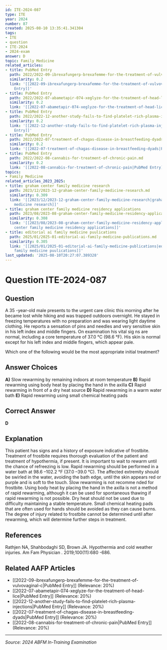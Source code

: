 ```yaml
---
id: ITE-2024-087
type: ITE
year: 2024
number: 87
created: 2025-08-10 13:35:41.341304
tags:
- ITE
- question
- ITE-2024
- 2024-exam
answer: D
topic: Family Medicine
related_articles:
- title: PubMed Entry
  path: 2022/2022-09-ibrexafungerp-brexafemme-for-the-treatment-of-vulvovaginal-c.md
  similarity: 0.2
  link: '[[2022-09-ibrexafungerp-brexafemme-for-the-treatment-of-vulvovaginal-c|PubMed
    Entry]]'
- title: PubMed Entry
  path: 2022/2022-07-abametapir-074-xeglyze-for-the-treatment-of-head-lice.md
  similarity: 0.2
  link: '[[2022-07-abametapir-074-xeglyze-for-the-treatment-of-head-lice|PubMed Entry]]'
- title: PubMed Entry
  path: 2022/2022-12-another-study-fails-to-find-platelet-rich-plasma-injections.md
  similarity: 0.2
  link: '[[2022-12-another-study-fails-to-find-platelet-rich-plasma-injections|PubMed
    Entry]]'
- title: PubMed Entry
  path: 2022/2022-07-treatment-of-chagas-disease-in-breastfeeding-dyads.md
  similarity: 0.2
  link: '[[2022-07-treatment-of-chagas-disease-in-breastfeeding-dyads|PubMed Entry]]'
- title: PubMed Entry
  path: 2022/2022-08-cannabis-for-treatment-of-chronic-pain.md
  similarity: 0.2
  link: '[[2022-08-cannabis-for-treatment-of-chronic-pain|PubMed Entry]]'
topics:
- Family Medicine
related_articles_2023_2025:
- title: graham center family medicine research
  path: 2023/12/2023-12-graham-center-family-medicine-research.md
  similarity: 0.309
  link: '[[2023/12/2023-12-graham-center-family-medicine-research|graham center family
    medicine research]]'
- title: graham center family medicine residency applications
  path: 2023/08/2023-08-graham-center-family-medicine-residency-applications.md
  similarity: 0.308
  link: '[[2023/08/2023-08-graham-center-family-medicine-residency-applications|graham
    center family medicine residency applications]]'
- title: editorial ai family medicine puulications
  path: 2025/01/2025-01-editorial-ai-family-medicine-publications.md
  similarity: 0.305
  link: '[[2025/01/2025-01-editorial-ai-family-medicine-publications|editorial ai
    family medicine puulications]]'
last_updated: '2025-08-10T20:27:07.389328'
---
```


# Question ITE-2024-087

## Question
A 35 -year-old male presents to the urgent care clinic this morning after he became lost while hiking 
and was trapped outdoors overnight. He stayed in freezing temperatures with no preparation and was 
wearing light daytime clothing. He reports a sensation of pins and needles and very sensitive skin in 
his left index and middle fingers. On examination his vital sig ns are normal, including a core 
temperature of 37.0 °C (98.6 °F). His skin is normal except for his left index and middle fingers, which appear pale.  
 
Which one of the following would be the most appropriate initial treatment?

## Answer Choices
**A)** Slow rewarming by remaining indoors at room temperature
**B)** Rapid rewarming using body heat by placing the hand in the axilla
**C)** Rapid rewarming in front of a dry heat source
**D)** Rapid rewarming in a warm water bath
**E)** Rapid rewarming using small chemical heating pads

## Correct Answer
**D**

## Explanation
This patient has signs and a history of exposure indicative of frostbite. Treatment of frostbite requires thorough evaluation of the patient and treatment of hypothermia, if present. It is important to wait to rewarm until the chance of refreezing is low. Rapid rewarming should be performed in a water bath at 98.6 –102.2 °F (37.0 –39.0 °C). The affected extremity should be swirled in the water, avoiding the bath edge, until the skin appears red or purple and is soft to the touch. Slow rewarming is not recomme nded for frostbite. Using body heat by placing the hand in the axilla is not a method of rapid rewarming, although it can be used for spontaneous thawing if rapid rewarming is not possible. Dry heat should not be used due to difficulty maintaining a stable temperature. Small chemical heating pads that are often used for hands should be avoided as they can cause burns. The degree of injury related to frostbite cannot be determined until after rewarming, which will determine further steps in treatment.

## References
Rathjen NA, Shahbodaghi SD, Brown JA. Hypothermia and cold weather injuries. Am Fam Physician . 2019;100(11):680 -686.

## Related AAFP Articles
- [[2022-09-ibrexafungerp-brexafemme-for-the-treatment-of-vulvovaginal-c|PubMed Entry]] (Relevance: 20%)
- [[2022-07-abametapir-074-xeglyze-for-the-treatment-of-head-lice|PubMed Entry]] (Relevance: 20%)
- [[2022-12-another-study-fails-to-find-platelet-rich-plasma-injections|PubMed Entry]] (Relevance: 20%)
- [[2022-07-treatment-of-chagas-disease-in-breastfeeding-dyads|PubMed Entry]] (Relevance: 20%)
- [[2022-08-cannabis-for-treatment-of-chronic-pain|PubMed Entry]] (Relevance: 20%)

---
*Source: 2024 ABFM In-Training Examination*